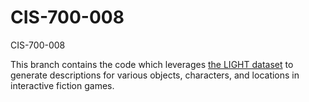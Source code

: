 # CIS-700-008
CIS-700-008

This branch contains the code which leverages [the LIGHT dataset](https://arxiv.org/pdf/1903.03094.pdf) to generate descriptions for various objects, characters, and locations in interactive fiction games.
